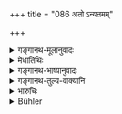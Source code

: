 +++
title = "086 अतो ऽन्यतमम्"

+++

<details><summary>गङ्गानथ-मूलानुवादः</summary>

A Brāhmaṇa who, with concentrated mind, follows any one of these methods, removes, on account of his being self-possessed, the sin committed by killing a Brāhmaṇa.—(86)
</details>

<details><summary>मेधातिथिः</summary>

सर्वेषां ब्रह्महत्याप्रायश्चित्तानाम् उपसंहारार्थः श्लोको ऽयम् । **विप्र**ग्रहणं चात्र सर्ववर्णप्रदर्शनार्थम् । **व्यपोहत्य्** अपहरति । **आत्मवत्तया** आत्मज्ञानतया । शास्त्रार्थकृताभिनिवेश आत्मवान् इत्य् उच्यते । तस्यायम् अध्यवसायो न शास्त्रार्थम् अन्यथा वर्तते ॥ ११.८६ ॥
</details>

<details><summary>गङ्गानथ-भाष्यानुवादः</summary>

This verse serves the purpose of recapitulating all the expiatory rites laid down in connection with ‘*Brāhmaṇa-* Killing.’

The term ‘*Brāhmaṇa*’ stands here for *all castes*.

‘*Removes*’—destroys.

‘*On account of his being self-possessed*’—*i.e*., by reason of his being cognisant of the true nature of the Self. In

fact a man is called ‘*self-possessed*’ when he has full faith in what is prescribed in the scriptures; this man’s firm conviction is that what laid down in the scriptures can never be wrong.—(86)
</details>

<details><summary>गङ्गानथ-तुल्य-वाक्यानि</summary>

**(verses 11.72-86)**

See Comparative notes for [Verse 11.72].
</details>

<details><summary>भारुचिः</summary>

सर्वेषां ब्रह्महत्याप्रायश्चित्तानाम् उपसंहारश्लोको ऽयम् । **विप्र**ग्रहणं चात्र सर्ववर्णप्रदर्शनार्थम् । तथा च सति सामर्थ्याद् अधिकारो यथासंभवं ब्राह्मणादीनां प्रायश्चित्तेष्व् अविक्षितव्यः ॥ ११.८५ ॥
</details>

<details><summary>Bühler</summary>

087	A Brahmana who, with a concentrated mind, follows any of the (above-mentioned) rules, removes the sin committed by slaying a Brahmana through his self-control.
</details>
